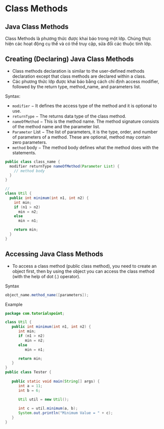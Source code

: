 # Class Methods

## Java Class Methods

Class Methods là phương thức được khai báo trong một lớp. Chúng thực hiện các hoạt động cụ thể và có thể truy cập, sửa đổi các thuộc tính lớp.

## Creating (Declaring) Java Class Methods

- Class methods declaration is similar to the user-defined methods declaration except that class methods are declared within a class.
- Các phương thức lớp được khai báo bằng cách chỉ định access modifier, followed by the return type, method_name, and parameters list.

Syntax:

- `modifier` − It defines the access type of the method and it is optional to use.
- `returnType` − The returns data type of the class method.
- `nameOfMethod` − This is the method name. The method signature consists of the method name and the parameter list.
- `Parameter` List − The list of parameters, it is the type, order, and number of parameters of a method. These are optional, method may contain zero parameters.
- `method` body − The method body defines what the method does with the statements.

```java
public class class_name {
  modifier returnType nameOfMethod(Parameter List) {
    // method body
  }
}

// 
class Util {
  public int minimum(int n1, int n2) {
    int min;
    if (n1 > n2)
      min = n2;
    else
      min = n1;

    return min;
  }
}
```

## Accessing Java Class Methods

- To access a class method (public class method), you need to create an object first, then by using the object you can access the class method (with the help of dot (.) operator).

Syntax

```java
object_name.method_name([parameters]);
```

Example

```java
package com.tutorialspoint;

class Util {
   public int minimum(int n1, int n2) {
      int min;
      if (n1 > n2)
         min = n2;
      else
         min = n1;

      return min; 
   }
}
public class Tester {
   
   public static void main(String[] args) {
      int a = 11;
      int b = 6;

      Util util = new Util();
	  
      int c = util.minimum(a, b);
      System.out.println("Minimum Value = " + c);
   }
}
```


